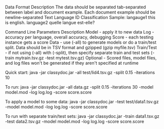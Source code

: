 Data Format Description
The data should be separated tab-separated between label and document example. Each document example should be newline-separated
Text Language ID Classification Sample:
langauge1	this is english.
language2	quelle langue est-elle?


Command Line Parameters Description
Model - apply it to new data
Log - accuracy per language, overall accuracy, debugging
Score - each testing instance gets a score 
Data - use (-all) to generate models or do a train/test split. Data should be in TSV format and gzipped (gzip myfile.tsv)
Train/Test - if not using (-all) with (-split), then specify separate train and test sets (-train mytrain.tsv.gz -test mytest.tsv.gz)
Optional - Scored files, model files, and log files won't be generated if they aren't specified at runtime

Quick start:
java -jar classydoc.jar -all test/lid4.tsv.gz -split 0.15 -iterations 10

To run:
java -jar classydoc.jar -all data.gz -split 0.15 -iterations 30 -model model.mod -log log.log -score score.score

To apply a model to some data:
java -jar classydoc.jar -test test/data1.tsv.gz -model model.mod -log log.log -score score.score

To run with separate train/test sets:
java -jar classydoc.jar -train data1.tsv.gz -test data2.tsv.gz -model model.mod -log log.log -score score.score
